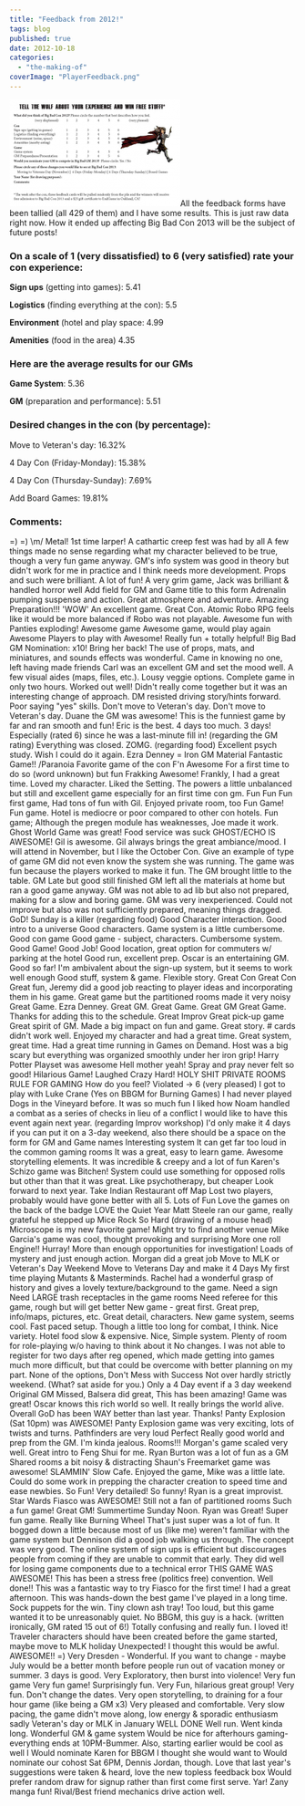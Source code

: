 ```yaml
---
title: "Feedback from 2012!"
tags: blog
published: true
date: 2012-10-18
categories: 
  - "the-making-of"
coverImage: "PlayerFeedback.png"
---
```


[![](/images/PlayerFeedback-300x188.png "PlayerFeedback")](http://www.bigbadcon.com/wp-content/uploads/2012/10/PlayerFeedback.png)All the feedback forms have been tallied (all 429 of them) and I have some results. This is just raw data right now. How it ended up affecting Big Bad Con 2013 will be the subject of future posts!

### On a scale of 1 (very dissatisfied) to 6 (very satisfied) rate your con experience:

**Sign ups** (getting into games): 5.41

**Logistics** (finding everything at the con): 5.5

**Environment** (hotel and play space: 4.99

**Amenities** (food in the area) 4.35

### Here are the average results for our GMs

**Game System**: 5.36

**GM** (preparation and performance): 5.51

### Desired changes in the con (by percentage):

Move to Veteran's day: 16.32%

4 Day Con (Friday-Monday): 15.38%

4 Day Con (Thursday-Sunday): 7.69%

Add Board Games: 19.81%

### Comments:

\=) =) \\m/ Metal! 1st time larper! A cathartic creep fest was had by all A few things made no sense regarding what my character believed to be true, though a very fun game anyway. GM's info system was good in theory but didn't work for me in practice and I think needs more development. Props and such were brilliant. A lot of fun! A very grim game, Jack was brilliant & handled horror well Add field for GM and Game title to this form Adrenalin pumping suspense and action. Great atmosphere and adventure. Amazing Preparation!!! 'WOW' An excellent game. Great Con. Atomic Robo RPG feels like it would be more balanced if Robo was not playable. Awesome fun with Panties exploding! Awesome game Awesome game, would play again Awesome Players to play with Awesome! Really fun + totally helpful! Big Bad GM Nomination: x10! Bring her back! The use of props, mats, and miniatures, and sounds effects was wonderful. Came in knowing no one, left having made friends Carl was an excellent GM and set the mood well. A few visual aides (maps, files, etc.). Lousy veggie options. Complete game in only two hours. Worked out well! Didn't really come together but it was an interesting change of approach. DM resisted driving story/hints forward. Poor saying "yes" skills. Don't move to Veteran's day. Don't move to Veteran's day. Duane the GM was awesome! This is the funniest game by far and ran smooth and fun! Eric is the best. 4 days too much. 3 days! Especially (rated 6) since he was a last-minute fill in! (regarding the GM rating) Everything was closed. ZOMG. (regarding food) Excellent psych study. Wish I could do it again. Ezra Denney = Iron GM Material Fantastic Game!! /Paranoia Favorite game of the con F'n Awesome For a first time to do so (word unknown) but fun Frakking Awesome! Frankly, I had a great time. Loved my character. Liked the Setting. The powers a little unbalanced but still and excellent game especially for an first time con gm. Fun Fun Fun first game, Had tons of fun with Gil. Enjoyed private room, too Fun Game! Fun game. Hotel is mediocre or poor compared to other con hotels. Fun game; Although the pregen module has weaknesses, Joe made it work. Ghost World Game was great! Food service was suck GHOST/ECHO IS AWESOME! Gil is awesome. Gil always brings the great ambiance/mood. I will attend in November, but I like the October Con. Give an example of type of game GM did not even know the system she was running. The game was fun because the players worked to make it fun. The GM brought little to the table. GM Late but good still finished GM left all the materials at home but ran a good game anyway. GM was not able to ad lib but also not prepared, making for a slow and boring game. GM was very inexperienced. Could not improve but also was not sufficiently prepared, meaning things dragged. GoD! Sunday is a killer (regarding food) Good Character interaction. Good intro to a universe Good characters. Game system is a little cumbersome. Good con game Good game - subject, characters. Cumbersome system. Good Game! Good Job! Good location, great option for commuters w/ parking at the hotel Good run, excellent prep. Oscar is an entertaining GM. Good so far! I'm ambivalent about the sign-up system, but it seems to work well enough Good stuff, system & game. Flexible story. Great Con Great Con Great fun, Jeremy did a good job reacting to player ideas and incorporating them in his game. Great game but the partitioned rooms made it very noisy Great Game. Ezra Denney. Great GM. Great Game. Great GM Great Game. Thanks for adding this to the schedule. Great Improv Great pick-up game Great spirit of GM. Made a big impact on fun and game. Great story. # cards didn't work well. Enjoyed my character and had a great time. Great system, great time. Had a great time running in Games on Demand. Host was a big scary but everything was organized smoothly under her iron grip! Harry Potter Playset was awesome Hell mother yeah! Spray and pray never felt so good! Hilarious Game! Laughed Crazy Hard! HOLY SHIT PRIVATE ROOMS RULE FOR GAMING How do you feel? Violated -> 6 (very pleased) I got to play with Luke Crane (Yes on BBGM for Burning Games) I had never played Dogs in the Vineyard before. It was so much fun I liked how Noam handled a combat as a series of checks in lieu of a conflict I would like to have this event again next year. (regarding Improv workshop) I'd only make it 4 days if you can put it on a 3-day weekend, also there should be a space on the form for GM and Game names Interesting system It can get far too loud in the common gaming rooms It was a great, easy to learn game. Awesome storytelling elements. It was incredible & creepy and a lot of fun Karen's Schizo game was Bitchen! System could use something for opposed rolls but other than that it was great. Like psychotherapy, but cheaper Look forward to next year. Take Indian Restaurant off Map Lost two players, probably would have gone better with all 5. Lots of Fun Love the games on the back of the badge LOVE the Quiet Year Matt Steele ran our game, really grateful he stepped up Mice Rock So Hard (drawing of a mouse head) Microscope is my new favorite game! Might try to find another venue Mike Garcia's game was cool, thought provoking and surprising More one roll Engine!! Hurray! More than enough opportunities for investigation! Loads of mystery and just enough action. Morgan did a great job Move to MLK or Veteran's Day Weekend Move to Veterans Day and make it 4 Days My first time playing Mutants & Masterminds. Rachel had a wonderful grasp of history and gives a lovely texture/background to the game. Need a sign Need LARGE trash receptacles in the game rooms Need referee for this game, rough but will get better New game - great first. Great prep, info/maps, pictures, etc. Great detail, characters. New game system, seems cool. Fast paced setup. Though a little too long for combat, I think. Nice variety. Hotel food slow & expensive. Nice, Simple system. Plenty of room for role-playing w/o having to think about it No changes. I was not able to register for two days after reg opened, which made getting into games much more difficult, but that could be overcome with better planning on my part. None of the options, Don't Mess with Success Not over hardly strictly weekend. (What? sat aside for you.) Only a 4 Day event if a 3 day weekend Original GM Missed, Balsera did great, This has been amazing! Game was great! Oscar knows this rich world so well. It really brings the world alive. Overall GoD has been WAY better than last year. Thanks! Panty Explosion (Sat 10pm) was AWESOME! Panty Explosion game was very exciting, lots of twists and turns. Pathfinders are very loud Perfect Really good world and prep from the GM. I'm kinda jealous. Rooms!!! Morgan's game scaled very well. Great intro to Feng Shui for me. Ryan Burton was a lot of fun as a GM Shared rooms a bit noisy & distracting Shaun's Freemarket game was awesome! SLAMMIN' Slow Cafe. Enjoyed the game, Mike was a little late. Could do some work in prepping the character creation to speed time and ease newbies. So Fun! Very detailed! So funny! Ryan is a great improvist. Star Wards Fiasco was AWESOME! Still not a fan of partitioned rooms Such a fun game! Great GM! Summertime Sunday Noon. Ryan was Great! Super fun game. Really like Burning Wheel That's just super was a lot of fun. It bogged down a little because most of us (like me) weren't familiar with the game system but Dennison did a good job walking us through. The concept was very good. The online system of sign ups is efficient but discourages people from coming if they are unable to commit that early. They did well for losing game components due to a technical error THIS GAME WAS AWESOME! This has been a stress free (politics free) convention. Well done!! This was a fantastic way to try Fiasco for the first time! I had a great afternoon. This was hands-down the best game I've played in a long time. Sock puppets for the win. Tiny clown ash tray! Too loud, but this game wanted it to be unreasonably quiet. No BBGM, this guy is a hack. (written ironically, GM rated 15 out of 6!) Totally confusing and really fun. I loved it! Traveler characters should have been created before the game started, maybe move to MLK holiday Unexpected! I thought this would be awful. AWESOME!! =) Very Dresden - Wonderful. If you want to change - maybe July would be a better month before people run out of vacation money or summer. 3 days is good. Very Exploratory, then burst into violence! Very fun game Very fun game! Surprisingly fun. Very Fun, hilarious great group! Very fun. Don't change the dates. Very open storytelling, to draining for a four hour game (like being a GM x3) Very pleased and comfortable. Very slow pacing, the game didn't move along, low energy & sporadic enthusiasm sadly Veteran's day or MLK in January WELL DONE Well run. Went kinda long. Wonderful GM & game system Would be nice for afterhours gaming-everything ends at 10PM-Bummer. Also, starting earlier would be cool as well I Would nominate Karen for BBGM I thought she would want to Would nominate our cohost Sat 6PM, Dennis Jordan, though. Love that last year's suggestions were taken & heard, love the new topless feedback box Would prefer random draw for signup rather than first come first serve. Yar! Zany manga fun! Rival/Best friend mechanics drive action well.
